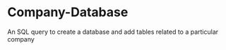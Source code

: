 # Company-Database
An SQL query to create a database and add tables related to a particular company 
